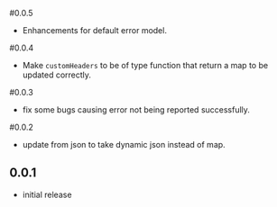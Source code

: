 #0.0.5 
- Enhancements for default error model.

#0.0.4
- Make `customHeaders` to be of type function that return a map to be updated correctly.

#0.0.3
- fix some bugs causing error not being reported successfully.

#0.0.2
- update from json to take dynamic json instead of map.

## 0.0.1 
- initial release
